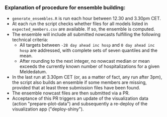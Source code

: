 ### Explanation of procedure for ensemble building:

- `generate_ensembles.R` is run each hour between 12.30 and 3.30pm CET.
- At each run the script checks whether files for all models listed in `expected_members.csv` are available. If so, the ensemble is computed.
- The ensemble will include all submitted nowcasts fulfilling the following technical criteria:
    - All targets between `-28 day ahead inc hosp` and `0 day ahead inc hosp` are addressed, with complete sets of seven quantiles and the mean.
    - After rounding to the next integer, no nowcast median or mean exceeds the currently known number of hospitalizations for a given Meldedatum.
- In the last run at 3.30pm CET (or, as a matter of fact, any run after 3pm), the script also builds an ensemble if some members are missing, provided that at least three submission files have been found.
- The ensemble nowcast files are then submitted via a PR.
- Acceptance of this PR triggers an update of the visualization data (action "prepare-plot-data") and subsequently a re-deploy of the visualization app ("deploy-shiny").
